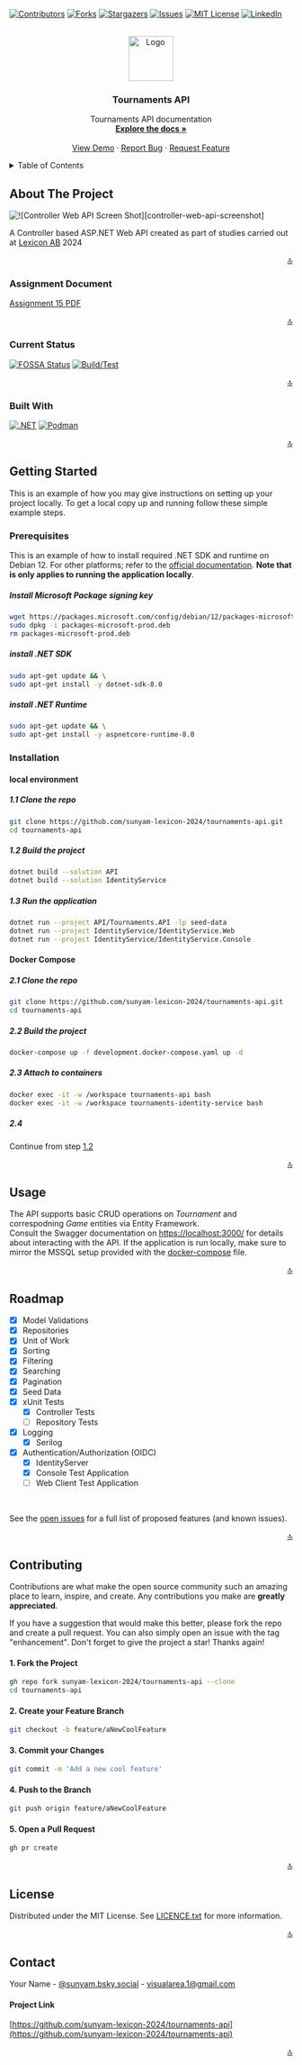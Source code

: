<a name="readme-top"></a>

[![Contributors][contributors-shield]][contributors-url]
[![Forks][forks-shield]][forks-url]
[![Stargazers][stars-shield]][stars-url]
[![Issues][issues-shield]][issues-url]
[![MIT License][license-shield]][license-url]
[![LinkedIn][linkedin-shield]][linkedin-url]



<!-- PROJECT LOGO -->
<br />
<div align="center">
  <a href="https://github.com/sunyam-lexicon-2024/tournaments-api">
    <img src=".docs/images/logo.png" alt="Logo" width="80" height="80">
  </a>

<h3 align="center">Tournaments API</h3>

  <p align="center">
    Tournaments API documentation
    <br />
    <a href="https://github.com/sunyam-lexicon-2024/tournaments-api"><strong>Explore the docs »</strong></a>
    <br />
    <br />
    <a href="https://github.com/sunyam-lexicon-2024/tournaments-api">View Demo</a>
    ·
    <a href="https://github.com/sunyam-lexicon-2024/tournaments-api/issues/new?labels=bug&template=bug-report---.md">Report Bug</a>
    ·
    <a href="https://github.com/sunyam-lexicon-2024/tournaments-api/issues/new?labels=enhancement&template=feature-request---.md">Request Feature</a>
  </p>
</div>



<!-- TABLE OF CONTENTS -->
<details>
  <summary>Table of Contents</summary>
  <ol>
    <li>
      <a href="#about-the-project">About The Project</a>
      <ul>
        <li><a href="#assignment-document">Assignment Document</a></li>
        <li><a href="#current-status">Currens Status</a></li>
        <li><a href="#built-with">Built With</a></li>
      </ul>
    </li>
    <li>
      <a href="#getting-started">Getting Started</a>
      <ul>
        <li><a href="#prerequisites">Prerequisites</a></li>
        <li><a href="#installation">Installation</a></li>
      </ul>
    </li>
    <li><a href="#usage">Usage</a></li>
    <li><a href="#roadmap">Roadmap</a></li>
    <li><a href="#contributing">Contributing</a></li>
    <li><a href="#license">License</a></li>
    <li><a href="#contact">Contact</a></li>
    <li><a href="#acknowledgments">Acknowledgments</a></li>
  </ol>
</details>



<!-- ABOUT THE PROJECT -->
## About The Project

![![Controller Web API Screen Shot][controller-web-api-screenshot]](.docs/images/screenshot.png)

A Controller based ASP.NET Web API created as part of studies carried out at [Lexicon AB](https://lexicon.se) 2024

<p align="right"><a href="#readme-top">🔝</a></p>



### Assignment Document

[Assignment 15 PDF](.docs/pdf/assignment-15.pdf)

<p align="right"><a href="#readme-top">🔝</a></p>



### Current Status

[![FOSSA Status](https://app.fossa.com/api/projects/custom%2B45338%2Fgithub.com%2FSunyam-Lexicon-2024%2Ftournament-api.svg?type=shield&issueType=license)](https://app.fossa.com/projects/custom%2B45338%2Fgithub.com%2FSunyam-Lexicon-2024%2Ftournament-api?ref=badge_shield&issueType=license)
[![Build/Test](https://github.com/Sunyam-Lexicon-2024/tournaments-api/actions/workflows/build_test.yml/badge.svg)](https://github.com/Sunyam-Lexicon-2024/tournaments-api/actions/workflows/build_test.yml)

<p align="right"><a href="#readme-top">🔝</a></p>



### Built With

[![.NET][.NET]][.NET-url]
[![Podman][Podman]][Podman-url]

<p align="right"><a href="#readme-top">🔝</a></p>



<!-- GETTING STARTED -->
## Getting Started

This is an example of how you may give instructions on setting up your project locally.
To get a local copy up and running follow these simple example steps.

### Prerequisites

This is an example of how to install required .NET SDK and runtime on Debian 12. For other platforms; refer to the [official documentation](https://learn.microsoft.com/en-us/dotnet/core/install/).
**Note that is only applies to running the application locally**.

##### Install Microsoft Package signing key
  ```sh
  wget https://packages.microsoft.com/config/debian/12/packages-microsoft-prod.deb -O packages-microsoft-prod.deb
  sudo dpkg -i packages-microsoft-prod.deb
  rm packages-microsoft-prod.deb
  ```
##### install .NET SDK
  ```sh
  sudo apt-get update && \
  sudo apt-get install -y dotnet-sdk-8.0
  ```
##### install .NET Runtime
  ```sh
  sudo apt-get update && \
  sudo apt-get install -y aspnetcore-runtime-8.0
  ```

### Installation

#### local environment

##### 1.1 Clone the repo
   ```sh
   git clone https://github.com/sunyam-lexicon-2024/tournaments-api.git
   cd tournaments-api
   ```
##### 1.2 Build the project
   ```sh
   dotnet build --solution API
   dotnet build --solution IdentityService
   ```
##### 1.3 Run the application
   ```sh
   dotnet run --project API/Tournaments.API -lp seed-data
   dotnet run --project IdentityService/IdentityService.Web
   dotnet run --project IdentityService/IdentityService.Console
   ```

#### Docker Compose

##### 2.1 Clone the repo
   ```sh
   git clone https://github.com/sunyam-lexicon-2024/tournaments-api.git
   cd tournaments-api
   ```
##### 2.2 Build the project
   ```sh
   docker-compose up -f development.docker-compose.yaml up -d
   ```
##### 2.3 Attach to containers
```sh
docker exec -it -w /workspace tournaments-api bash
docker exec -it -w /workspace tournaments-identity-service bash
```
##### 2.4
Continue from step [1.2](#12-build-the-project)

<p align="right"><a href="#readme-top">🔝</a></p>



<!-- USAGE EXAMPLES -->
## Usage

The API supports basic CRUD operations on _Tournament_ and correspodning _Game_ entities via Entity Framework.
<br>
Consult the Swagger documentation on [https://localhost:3000/](https://localhost:3000/) for details about interacting with the API.
If the application is run locally, make sure to mirror the MSSQL setup provided with the [docker-compose](development.docker-compose.yaml) file.

<p align="right"><a href="#readme-top">🔝</a></p>



<!-- ROADMAP -->
## Roadmap

- [x] Model Validations
- [x] Repositories
- [x] Unit of Work
- [x] Sorting
- [x] Filtering
- [x] Searching
- [x] Pagination
- [x] Seed Data
- [x] xUnit Tests
  - [x] Controller Tests
  - [ ] Repository Tests
- [x] Logging 
  - [x] Serilog
- [x] Authentication/Authorization (OIDC)
  - [x] IdentityServer
  - [x] Console Test Application
  - [ ] Web Client Test Application

<br>

See the [open issues](https://github.com/sunyam-lexicon-2024/tournaments-api/issues) for a full list of proposed features (and known issues).

<p align="right"><a href="#readme-top">🔝</a></p>



<!-- CONTRIBUTING -->
## Contributing

Contributions are what make the open source community such an amazing place to learn, inspire, and create. Any contributions you make are **greatly appreciated**.

If you have a suggestion that would make this better, please fork the repo and create a pull request. You can also simply open an issue with the tag "enhancement".
Don't forget to give the project a star! Thanks again!

#### 1. Fork the Project
```sh
gh repo fork sunyam-lexicon-2024/tournaments-api --clone
cd tournaments-api
```
#### 2. Create your Feature Branch 
```sh
git checkout -b feature/aNewCoolFeature
```
#### 3. Commit your Changes 
```sh
git commit -m 'Add a new cool feature'
```
#### 4. Push to the Branch 
```sh
git push origin feature/aNewCoolFeature
```
#### 5. Open a Pull Request
```sh
gh pr create 
```

<p align="right"><a href="#readme-top">🔝</a></p>



<!-- LICENSE -->
## License

Distributed under the MIT License. See [LICENCE.txt](LICENCE.txt) for more information.

<p align="right"><a href="#readme-top">🔝</a></p>



<!-- CONTACT -->
## Contact

Your Name - [@sunyam.bsky.social](https://bsky.app/profile/sunyam.bsky.social) - [visualarea.1@gmail.com](mailto:visualarea.1@gmail.com)

#### Project Link
[https://github.com/sunyam-lexicon-2024/tournaments-api](https://github.com/sunyam-lexicon-2024/tournaments-api)

<p align="right"><a href="#readme-top">🔝</a></p>

[contributors-shield]: https://img.shields.io/github/contributors/sunyam-lexicon-2024/tournaments-api.svg?style=for-the-badge
[contributors-url]: https://github.com/sunyam-lexicon-2024/tournaments-api/graphs/contributors
[forks-shield]: https://img.shields.io/github/forks/sunyam-lexicon-2024/tournaments-api?style=for-the-badge
[forks-url]: https://github.com/sunyam-lexicon-2024/tournaments-api/network/members
[stars-shield]: https://img.shields.io/github/stars/sunyam-lexicon-2024/tournaments-api.svg?style=for-the-badge
[stars-url]: https://github.com/sunyam-lexicon-2024/tournaments-api/stargazers
[issues-shield]: https://img.shields.io/github/issues/sunyam-lexicon-2024/tournaments-api.svg?style=for-the-badge
[issues-url]: https://github.com/sunyam-lexicon-2024/tournaments-api/issues
[license-shield]: https://img.shields.io/github/license/sunyam-lexicon-2024/tournaments-api.svg?style=for-the-badge
[license-url]: https://github.com/sunyam-lexicon-2024/tournaments-api/blob/main/LICENSE.txt
[linkedin-shield]: https://img.shields.io/badge/-LinkedIn-black.svg?style=for-the-badge&logo=linkedin&colorB=555
[linkedin-url]: https://linkedin.com/in/carl-sandberg-01070a2b6/
[product-screenshot]: .docs/images/screenshot.png
[.NET]: https://img.shields.io/badge/.NET-5C2D91?style=for-the-badge&logo=.net&logoColor=white
[.NET-url]: https://dotnet.microsoft.com/
[Podman]: https://img.shields.io/badge/podman-000000?style=for-the-badge&logo=podman&logoColor=white&logoSize=large&color=892CA0
[Podman-url]:https://podman.io